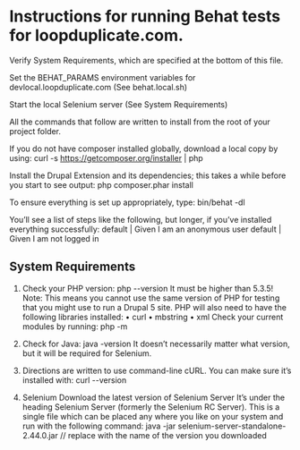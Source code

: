 # Instructions for running Behat tests for loopduplicate.com.

Verify System Requirements, which are specified at the bottom of this file.

Set the BEHAT_PARAMS environment variables for devlocal.loopduplicate.com (See behat.local.sh)

Start the local Selenium server (See System Requirements)

All the commands that follow are written to install from the root of your project folder.

If you do not have composer installed globally, download a local copy by using:
curl -s https://getcomposer.org/installer | php

Install the Drupal Extension and its dependencies; this takes a while before you start to see output:
php composer.phar install

To ensure everything is set up appropriately, type:
bin/behat -dl

You’ll see a list of steps like the following, but longer, if you’ve installed everything successfully:
default | Given I am an anonymous user
default | Given I am not logged in

## System Requirements

1. Check your PHP version:
php --version
It must be higher than 5.3.5! Note: This means you cannot use the same version of PHP for testing that you
might use to run a Drupal 5 site.
PHP will also need to have the following libraries installed:
• curl
• mbstring
• xml
Check your current modules by running:
php -m

2. Check for Java:
java -version
It doesn’t necessarily matter what version, but it will be required for Selenium.

3. Directions are written to use command-line cURL. You can make sure it’s installed with:
curl --version

4. Selenium
Download the latest version of Selenium Server It’s under the heading Selenium Server (formerly the
Selenium RC Server). This is a single file which can be placed any where you like on your system and
run with the following command:
java -jar selenium-server-standalone-2.44.0.jar
// replace with the name of the version you downloaded

